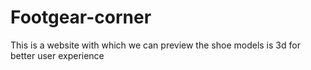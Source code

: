 # Footgear-corner
This is a website with which we can preview the shoe models is 3d for better user experience
